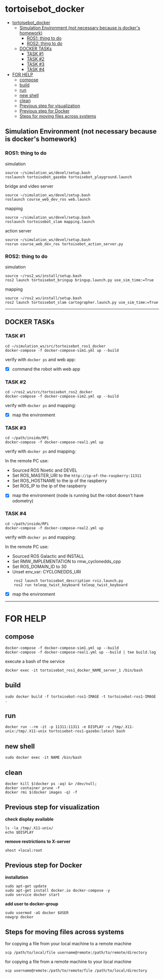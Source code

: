 # tortoisebot_docker

- [tortoisebot\_docker](#tortoisebot_docker)
  - [Simulation Environment (not necessary because is docker's homework)](#simulation-environment-not-necessary-because-is-dockers-homework)
    - [ROS1: thing to do](#ros1-thing-to-do)
    - [ROS2: thing to do](#ros2-thing-to-do)
  - [DOCKER TASKs](#docker-tasks)
    - [TASK #1](#task-1)
    - [TASK #2](#task-2)
    - [TASK #3](#task-3)
    - [TASK #4](#task-4)
- [FOR HELP](#for-help)
  - [compose](#compose)
  - [build](#build)
  - [run](#run)
  - [new shell](#new-shell)
  - [clean](#clean)
  - [Previous step for visualization](#previous-step-for-visualization)
  - [Previous step for Docker](#previous-step-for-docker)
  - [Steps for moving files across systems](#steps-for-moving-files-across-systems)

## Simulation Environment (not necessary because is docker's homework)
### ROS1: thing to do
simulation

    source ~/simulation_ws/devel/setup.bash
    roslaunch tortoisebot_gazebo tortoisebot_playground.launch

bridge and video server

    source ~/simulation_ws/devel/setup.bash
    roslaunch course_web_dev_ros web.launch

mapping

    source ~/simulation_ws/devel/setup.bash
    roslaunch tortoisebot_slam mapping.launch

action server

    source ~/simulation_ws/devel/setup.bash
    rosrun course_web_dev_ros tortoisebot_action_server.py

### ROS2: thing to do
simulation

    source ~/ros2_ws/install/setup.bash
    ros2 launch tortoisebot_bringup bringup.launch.py use_sim_time:=True

mapping

    source ~/ros2_ws/install/setup.bash
    ros2 launch tortoisebot_slam cartographer.launch.py use_sim_time:=True

--------------------------------------------------
## DOCKER TASKs
### TASK #1
    cd ~/simulation_ws/src/tortoisebot_ros1_docker
    docker-compose -f docker-compose-sim1.yml up --build
verify with `docker ps` and web app:
- [x] command the robot with web app

### TASK #2
    cd ~/ros2_ws/src/tortoisebot_ros2_docker
    docker-compose -f docker-compose-sim2.yml up --build
verify with `docker ps` and mapping:
- [x] map the environment

### TASK #3
    cd ~/path/inside/RPi
    docker-compose -f docker-compose-real1.yml up 
verify with `docker ps` and mapping:

In the remote PC use:
- Sourced ROS Noetic and DEVEL
- Set ROS_MASTER_URI to the `http://ip-of-the-raspberry:11311`
- Set ROS_HOSTNAME to the ip of the raspberry
- Set ROS_IP to the ip of the raspberry
- [x] map the environment (node is running but the robot doesn't have odometry)

### TASK #4
    cd ~/path/inside/RPi
    docker-compose -f docker-compose-real2.yml up 
verify with `docker ps` and mapping:

In the remote PC use:
- Sourced ROS Galactic and INSTALL
- Set RMW_IMPLEMENTATION to rmw_cyclonedds_cpp 
- Set ROS_DOMAIN_ID to 30 
- Unset env_var: CYCLONEDDS_URI
```
    ros2 launch tortoisebot_description rviz.launch.py 
    ros2 run teleop_twist_keyboard teleop_twist_keyboard
```
- [x] map the environment

--------------------------------------------------

# FOR HELP

## compose

    docker-compose -f docker-compose-sim1.yml up --build
    docker-compose -f docker-compose-real1.yml up --build | tee build.log

execute a bash of the service

    docker exec -it tortoisebot_ros1_docker_NAME_server_1 /bin/bash
## build

    sudo docker build -f tortoisebot-ros1-IMAGE -t tortoisebot-ros1-IMAGE .

## run

    docker run --rm -it -p 11311:11311 -e DISPLAY -v /tmp/.X11-unix:/tmp/.X11-unix tortoisebot-ros1-gazebo:latest bash

## new shell

    sudo docker exec -it NAME /bin/bash

## clean
    docker kill $(docker ps -aq) &> /dev/null;
    docker container prune -f
    docker rmi $(docker images -q) -f

## Previous step for visualization
**check display available**

    ls -la /tmp/.X11-unix/
    echo $DISPLAY

**remove restrictions to X-server**

    xhost +local:root

## Previous step for Docker 
**installation**
    
    sudo apt-get update
    sudo apt-get install docker.io docker-compose -y
    sudo service docker start

**add user to docker-group**
    
    sudo usermod -aG docker $USER
    newgrp docker

## Steps for moving files across systems 
for copying a file from your local machine to a remote machine
    
    scp /path/to/local/file username@remote:/path/to/remote/directory

for copying a file from a remote machine to your local machine

    scp username@remote:/path/to/remote/file /path/to/local/directory